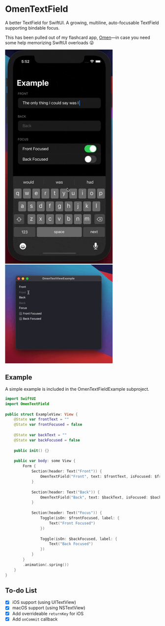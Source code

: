 # OmenTextField

A better TextField for SwiftUI. A growing, multiline, auto-focusable TextField supporting bindable focus.

This has been pulled out of my flashcard app, [Omen](https://omen.cards)—in case you need some help memorizing SwiftUI overloads 😜

<img src="/OmenTextFieldExample/iOS-version.gif" width="350"/>

<img src="/OmenTextFieldExample/macOS-version.gif" width="350"/>

## Example

A simple example is included in the OmenTextFieldExample subproject.

```swift
import SwiftUI
import OmenTextField

public struct ExampleView: View {
    @State var frontText = ""
    @State var frontFocused = false

    @State var backText = ""
    @State var backFocused = false

    public init() {}

    public var body: some View {
        Form {
            Section(header: Text("Front")) {
                OmenTextField("Front", text: $frontText, isFocused: $frontFocused)
            }

            Section(header: Text("Back")) {
                OmenTextField("Back", text: $backText, isFocused: $backFocused)
            }

            Section(header: Text("Focus")) {
                Toggle(isOn: $frontFocused, label: {
                    Text("Front Focused")
                })

                Toggle(isOn: $backFocused, label: {
                    Text("Back Focused")
                })
            }
        }
        .animation(.spring())
    }
}
```

## To-do List

- [x] iOS support (using UITextView)
- [x] macOS support (using NSTextView)
- [x] Add overrideable `returnKey` for iOS
- [x] Add `onCommit` callback
